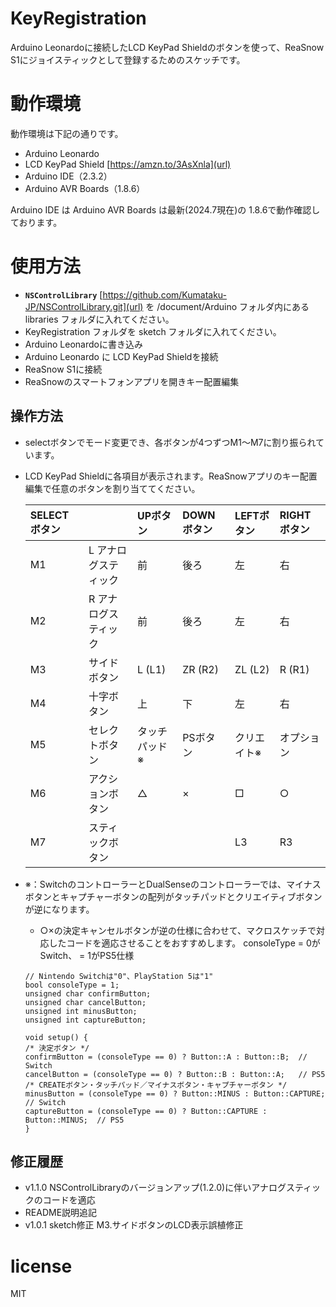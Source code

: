 # KeyRegistration
Arduino Leonardoに接続したLCD KeyPad Shieldのボタンを使って、ReaSnow S1にジョイスティックとして登録するためのスケッチです。

# 動作環境
動作環境は下記の通りです。
- Arduino Leonardo
- LCD KeyPad Shield	[https://amzn.to/3AsXnla](url)
- Arduino IDE（2.3.2）
- Arduino AVR Boards（1.8.6）

Arduino IDE は Arduino AVR Boards は最新(2024.7現在)の 1.8.6で動作確認しております。

# 使用方法
- **`NSControlLibrary`** [https://github.com/Kumataku-JP/NSControlLibrary.git](url) を /document/Arduino フォルダ内にある libraries フォルダに入れてください。
- KeyRegistration フォルダを sketch フォルダに入れてください。
- Arduino Leonardoに書き込み
- Arduino Leonardo に LCD KeyPad Shieldを接続
- ReaSnow S1に接続
- ReaSnowのスマートフォンアプリを開きキー配置編集

## 操作方法
- selectボタンでモード変更でき、各ボタンが4つずつM1〜M7に割り振られています。
- LCD KeyPad Shieldに各項目が表示されます。ReaSnowアプリのキー配置編集で任意のボタンを割り当ててください。

	| SELECTボタン|   				| UPボタン  | DOWNボタン  | LEFTボタン  | RIGHTボタン  |
	|:-----------|:----------|:----------|:----------|:----------|:----------|
	|M1			 | L アナログスティック    | 前    | 後ろ    | 左    | 右    |
	|M2 			 | R アナログスティック    | 前    | 後ろ    | 左    | 右    |
	|M3			 | サイドボタン			    | L (L1) | ZR (R2) | ZL (L2) | R (R1)    |
	|M4			 | 十字ボタン    		| 上    | 下    | 左    | 右    |
	|M5			 | セレクトボタン    | タッチパッド※ | PSボタン | クリエイト※  | オプション  |
	|M6			 | アクションボタン    | △    | ×    | □    | ○    |
	|M7			 | スティックボタン    |     |     | L3    | R3    |
- ※：SwitchのコントローラーとDualSenseのコントローラーでは、マイナスボタンとキャプチャーボタンの配列がタッチパッドとクリエイティブボタンが逆になります。
	- ○×の決定キャンセルボタンが逆の仕様に合わせて、マクロスケッチで対応したコードを適応させることをおすすめします。  consoleType = 0がSwitch、 = 1がPS5仕様
	
	```
	// Nintendo Switchは"0"、PlayStation 5は"1"
	bool consoleType = 1; 
	unsigned char confirmButton;
	unsigned char cancelButton;
	unsigned int minusButton;
	unsigned int captureButton;

	void setup() {
	/* 決定ボタン */
  	confirmButton = (consoleType == 0) ? Button::A : Button::B;  // Switch
  	cancelButton = (consoleType == 0) ? Button::B : Button::A;   // PS5
  	/* CREATEボタン・タッチパッド／マイナスボタン・キャプチャーボタン */
  	minusButton = (consoleType == 0) ? Button::MINUS : Button::CAPTURE;    // Switch
  	captureButton = (consoleType == 0) ? Button::CAPTURE : Button::MINUS;  // PS5
	}
	```


## 修正履歴

- v1.1.0  NSControlLibraryのバージョンアップ(1.2.0)に伴いアナログスティックのコードを適応
- README説明追記
- v1.0.1  sketch修正 M3.サイドボタンのLCD表示誤植修正


# license 
MIT
